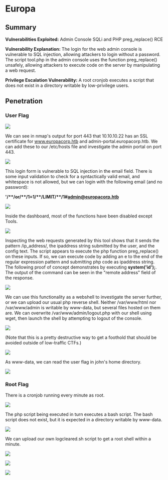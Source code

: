 # Europa

## Summary

**Vulnerabilities Exploited:** Admin Console SQLi and PHP preg_replace() RCE

**Vulnerability Explanation:** The login for the web admin console is vulnerable to SQL injection, allowing attackers to login without a password. The script tool.php in the admin console uses the function preg_replace() unsafely, allowing attackers to execute code on the server by manipulating a web request.

**Privilege Escalation Vulnerability:** A root cronjob executes a script that does not exist in a directory writable by low-privilege users.

## Penetration

### User Flag

![](screenshots/nmap-tcp.png)

We can see in nmap's output for port 443 that 10.10.10.22 has an SSL certificate for www.europacorp.htb and admin-portal.europacorp.htb. We can add these to our /etc/hosts file and investigate the admin portal on port 443.

![](screenshots/login.png)

This login form is vulnerable to SQL injection in the email field. There is some input validation to check for a syntactically valid email, and whitespace is not allowed, but we can login with the following email (and no password):

**'/\*\*/or/\*\*/1=1/\*\*/LIMIT/\*\*/1#admin@europacorp.htb**

![](screenshots/dashboard.png)

Inside the dashboard, most of the functions have been disabled except Tools.

![](screenshots/config-generator.png)

Inspecting the web requests generated by this tool shows that it sends the pattern /ip_address/, the ipaddress string submitted by the user, and the config text. The script appears to execute the php function preg_replace() on these inputs. If so, we can execute code by adding an e to the end of the regular expression pattern and submitting php code as ipaddress string. The following proof of concept demonstrates by executing **system('id');**. The output of the command can be seen in the "remote address" field of the response.

![](screenshots/preg-replace-poc.png)

We can use this functionality as a webshell to investigate the server further, or we can upload our usual php reverse shell. Neither /var/www/html nor /var/www/admin is writable by www-data, but several files hosted on them are. We can overwrite /var/www/admin/logout.php with our shell using wget, then launch the shell by attempting to logout of the console.

![](screenshots/preg-replace-exploit.png)

(Note that this is a pretty destructive way to get a foothold that should be avoided outside of low-traffic CTFs.)

![](screenshots/www-proof.png)

As www-data, we can read the user flag in john's home directory.

![](screenshots/user-flag.png)

### Root Flag

There is a cronjob running every minute as root.

![](screenshots/crontab.png)

The php script being executed in turn executes a bash script. The bash script does not exist, but it is expected in a directory writable by www-data.

![](screenshots/clearlogs.png)

We can upload our own logcleared.sh script to get a root shell within a minute.

![](screenshots/logcleared.png)

![](screenshots/download-script.png)

![](screenshots/root-proof.png)